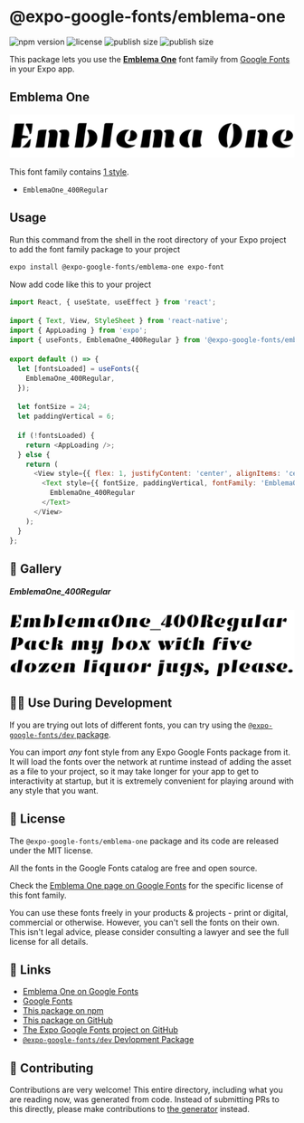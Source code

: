 # @expo-google-fonts/emblema-one

![npm version](https://flat.badgen.net/npm/v/@expo-google-fonts/emblema-one)
![license](https://flat.badgen.net/github/license/expo/google-fonts)
![publish size](https://flat.badgen.net/packagephobia/install/@expo-google-fonts/emblema-one)
![publish size](https://flat.badgen.net/packagephobia/publish/@expo-google-fonts/emblema-one)

This package lets you use the [**Emblema One**](https://fonts.google.com/specimen/Emblema+One) font family from [Google Fonts](https://fonts.google.com/) in your Expo app.

## Emblema One

![Emblema One](./font-family.png)

This font family contains [1 style](#-gallery).

- `EmblemaOne_400Regular`

## Usage

Run this command from the shell in the root directory of your Expo project to add the font family package to your project
```sh
expo install @expo-google-fonts/emblema-one expo-font
```

Now add code like this to your project
```js
import React, { useState, useEffect } from 'react';

import { Text, View, StyleSheet } from 'react-native';
import { AppLoading } from 'expo';
import { useFonts, EmblemaOne_400Regular } from '@expo-google-fonts/emblema-one';

export default () => {
  let [fontsLoaded] = useFonts({
    EmblemaOne_400Regular,
  });

  let fontSize = 24;
  let paddingVertical = 6;

  if (!fontsLoaded) {
    return <AppLoading />;
  } else {
    return (
      <View style={{ flex: 1, justifyContent: 'center', alignItems: 'center' }}>
        <Text style={{ fontSize, paddingVertical, fontFamily: 'EmblemaOne_400Regular' }}>
          EmblemaOne_400Regular
        </Text>
      </View>
    );
  }
};

```

## 🔡 Gallery

##### EmblemaOne_400Regular
![EmblemaOne_400Regular](./EmblemaOne_400Regular.ttf.png)


## 👩‍💻 Use During Development

If you are trying out lots of different fonts, you can try using the [`@expo-google-fonts/dev` package](https://github.com/expo/google-fonts/tree/master/font-packages/dev#readme).

You can import *any* font style from any Expo Google Fonts package from it. It will load the fonts
over the network at runtime instead of adding the asset as a file to your project, so it may take longer
for your app to get to interactivity at startup, but it is extremely convenient
for playing around with any style that you want.

## 📖 License

The `@expo-google-fonts/emblema-one` package and its code are released under the MIT license.

All the fonts in the Google Fonts catalog are free and open source.

Check the [Emblema One page on Google Fonts](https://fonts.google.com/specimen/Emblema+One) for the specific license of this font family.

You can use these fonts freely in your products & projects - print or digital, commercial or otherwise. However, you can't sell the fonts on their own. This isn't legal advice, please consider consulting a lawyer and see the full license for all details.

## 🔗 Links

- [Emblema One on Google Fonts](https://fonts.google.com/specimen/Emblema+One)
- [Google Fonts](https://fonts.google.com/)
- [This package on npm](https://www.npmjs.com/package/@expo-google-fonts/emblema-one)
- [This package on GitHub](https://github.com/expo/google-fonts/tree/master/font-packages/emblema-one)
- [The Expo Google Fonts project on GitHub](https://github.com/expo/google-fonts)
- [`@expo-google-fonts/dev` Devlopment Package](https://github.com/expo/google-fonts/tree/master/font-packages/dev)

## 🤝 Contributing

Contributions are very welcome! This entire directory, including what you are reading now, was generated from code. Instead of submitting PRs to this directly, please make contributions to [the generator](https://github.com/expo/google-fonts/tree/master/packages/generator) instead.
